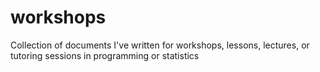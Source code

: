 # workshops
Collection of documents I've written for workshops, lessons, lectures, or tutoring sessions in programming or statistics
